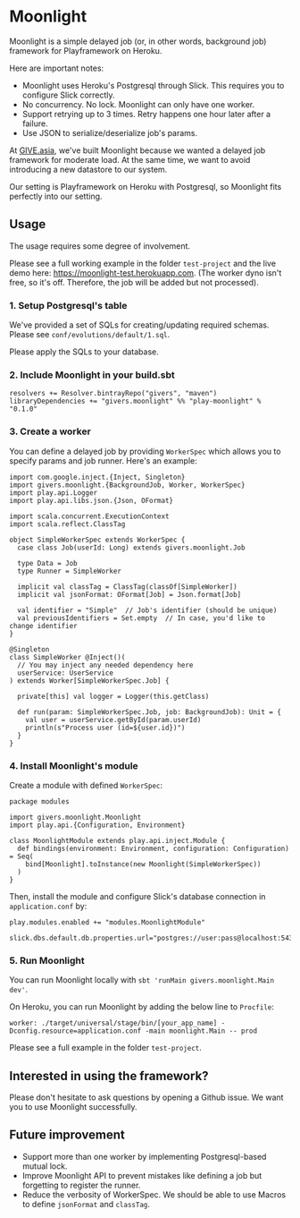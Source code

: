 Moonlight
==========

Moonlight is a simple delayed job (or, in other words, background job) framework for Playframework on Heroku.

Here are important notes:
* Moonlight uses Heroku's Postgresql through Slick. This requires you to configure Slick correctly.
* No concurrency. No lock. Moonlight can only have one worker.
* Support retrying up to 3 times. Retry happens one hour later after a failure.
* Use JSON to serialize/deserialize job's params.

At [GIVE.asia](https://give.asia), we've built Moonlight because we wanted a delayed job framework for moderate load.
At the same time, we want to avoid introducing a new datastore to our system.

Our setting is Playframework on Heroku with Postgresql, so Moonlight fits perfectly into our setting.


Usage
------

The usage requires some degree of involvement.

Please see a full working example in the folder `test-project` and the live demo here: https://moonlight-test.herokuapp.com.
(The worker dyno isn't free, so it's off. Therefore, the job will be added but not processed).


### 1. Setup Postgresql's table

We've provided a set of SQLs for creating/updating required schemas. Please see `conf/evolutions/default/1.sql`.

Please apply the SQLs to your database.


### 2. Include Moonlight in your build.sbt

```
resolvers += Resolver.bintrayRepo("givers", "maven")
libraryDependencies += "givers.moonlight" %% "play-moonlight" % "0.1.0"
```

### 3. Create a worker

You can define a delayed job by providing `WorkerSpec` which allows you to specify params and job runner. Here's an example:

```
import com.google.inject.{Inject, Singleton}
import givers.moonlight.{BackgroundJob, Worker, WorkerSpec}
import play.api.Logger
import play.api.libs.json.{Json, OFormat}

import scala.concurrent.ExecutionContext
import scala.reflect.ClassTag

object SimpleWorkerSpec extends WorkerSpec {
  case class Job(userId: Long) extends givers.moonlight.Job

  type Data = Job
  type Runner = SimpleWorker

  implicit val classTag = ClassTag(classOf[SimpleWorker])
  implicit val jsonFormat: OFormat[Job] = Json.format[Job]

  val identifier = "Simple"  // Job's identifier (should be unique)
  val previousIdentifiers = Set.empty  // In case, you'd like to change identifier
}

@Singleton
class SimpleWorker @Inject()(
  // You may inject any needed dependency here
  userService: UserService
) extends Worker[SimpleWorkerSpec.Job] {

  private[this] val logger = Logger(this.getClass)

  def run(param: SimpleWorkerSpec.Job, job: BackgroundJob): Unit = {
    val user = userService.getById(param.userId)
    println(s"Process user (id=${user.id})")
  }
}
```


### 4. Install Moonlight's module

Create a module with defined `WorkerSpec`:

```
package modules

import givers.moonlight.Moonlight
import play.api.{Configuration, Environment}

class MoonlightModule extends play.api.inject.Module {
  def bindings(environment: Environment, configuration: Configuration)  = Seq(
    bind[Moonlight].toInstance(new Moonlight(SimpleWorkerSpec))
  )
}
```

Then, install the module and configure Slick's database connection in `application.conf` by:

```
play.modules.enabled += "modules.MoonlightModule"

slick.dbs.default.db.properties.url="postgres://user:pass@localhost:5432/database"
```


### 5. Run Moonlight

You can run Moonlight locally with `sbt 'runMain givers.moonlight.Main dev'`.

On Heroku, you can run Moonlight by adding the below line to `Procfile`:

```
worker: ./target/universal/stage/bin/[your_app_name] -Dconfig.resource=application.conf -main moonlight.Main -- prod
```

Please see a full example in the folder `test-project`.


Interested in using the framework?
-----------------------------------

Please don't hesitate to ask questions by opening a Github issue. We want you to use Moonlight successfully.


Future improvement
-------------------

* Support more than one worker by implementing Postgresql-based mutual lock.
* Improve Moonlight API to prevent mistakes like defining a job but forgetting to register the runner.
* Reduce the verbosity of WorkerSpec. We should be able to use Macros to define `jsonFormat` and `classTag`.
